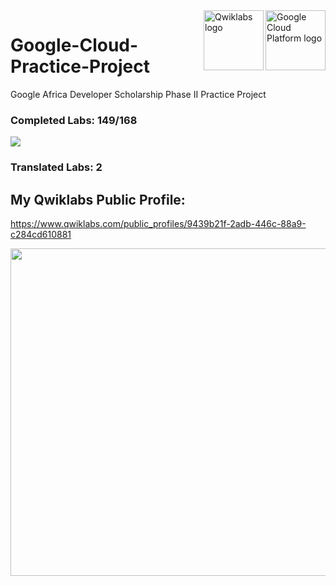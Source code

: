 <img src="https://avatars2.githubusercontent.com/u/2810941?v=3&s=96" alt="Google Cloud Platform logo" title="Google Cloud Platform" align="right" height="96" width="96"/>
<img src="https://res-5.cloudinary.com/crunchbase-production/image/upload/c_lpad,h_170,w_170,f_auto,b_white,q_auto:eco/v1476807400/hel0av33klakal6twwyj.png
" alt=" Qwiklabs logo" title="Qwiklabs" align="right" height="96" width="96"/>

# Google-Cloud-Practice-Project

Google Africa Developer Scholarship Phase II Practice Project 

### Completed Labs: 149/168
![](https://img.shields.io/badge/Completed_Qwiklabs-149-informational?style=flat&logo=qwiklabs&logoColor=white&color=blue)

### Translated Labs: 2


## My Qwiklabs Public Profile:
https://www.qwiklabs.com/public_profiles/9439b21f-2adb-446c-88a9-c284cd610881

<img src="https://tlcr3w.am.files.1drv.com/y4m-Obvuu40c4G9eVJ0dD6bqQ6CJpl184_GpnH5DNTLYVzUrki5zHbNvVhM-J2NOHukitEcSLzoWQU2pMteIkFABaVnPZKRwxwjAhJc2a4FvTahBwN0MZsV6xBDpGEWMl0aPFyBi1oIQPBr32WL44DlqjYMhGHvp1QohUyZksfWDvlkddTDVK8B0j2-SHQg6DXucFP4mhRHbUBexWPSeX7FlQ?width=988&height=524&cropmode=none" width="988" height="524" />
